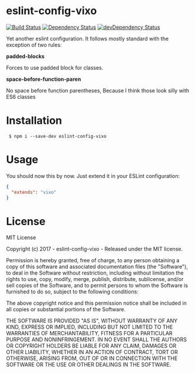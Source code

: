 # eslint-config-vixo

[![Build Status](https://travis-ci.org/ChrisAlderson/eslint-config-vixo.svg?branch=master)](https://travis-ci.org/ChrisAlderson/eslint-config-vixo)
[![Dependency Status](https://david-dm.org/ChrisAlderson/eslint-config-vixo.svg)](https://david-dm.org/ChrisAlderson/eslint-config-vixo)
[![devDependency Status](https://david-dm.org/ChrisAlderson/eslint-config-vixo/dev-status.svg)](https://david-dm.org/ChrisAlderson/eslint-config-vixo#info=devDependencies)

Yet another eslint configuration. It follows mostly standard with the exception
of two rules:

**padded-blocks**

Forces to use padded block for classes.

**space-before-function-paren**

No space before function parentheses, Because I think those look silly with ES6 classes


# Installation

```
 $ npm i --save-dev eslint-config-vixo
```

# Usage

You should now this by now. Just extend it in your ESLint configuration:

```json
{
  "extends": "vixo"
}
```

# License

MIT License

Copyright (c) 2017 - eslint-config-vixo - Released under the MIT license.

Permission is hereby granted, free of charge, to any person obtaining a copy
of this software and associated documentation files (the "Software"), to deal
in the Software without restriction, including without limitation the rights
to use, copy, modify, merge, publish, distribute, sublicense, and/or sell
copies of the Software, and to permit persons to whom the Software is
furnished to do so, subject to the following conditions:

The above copyright notice and this permission notice shall be included in all
copies or substantial portions of the Software.

THE SOFTWARE IS PROVIDED "AS IS", WITHOUT WARRANTY OF ANY KIND, EXPRESS OR
IMPLIED, INCLUDING BUT NOT LIMITED TO THE WARRANTIES OF MERCHANTABILITY,
FITNESS FOR A PARTICULAR PURPOSE AND NONINFRINGEMENT. IN NO EVENT SHALL THE
AUTHORS OR COPYRIGHT HOLDERS BE LIABLE FOR ANY CLAIM, DAMAGES OR OTHER
LIABILITY, WHETHER IN AN ACTION OF CONTRACT, TORT OR OTHERWISE, ARISING FROM,
OUT OF OR IN CONNECTION WITH THE SOFTWARE OR THE USE OR OTHER DEALINGS IN THE
SOFTWARE.
